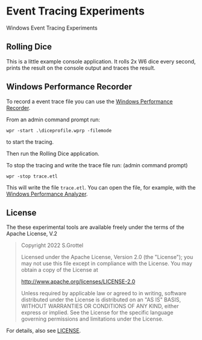 # Event Tracing Experiments
Windows Event Tracing Experiments

## Rolling Dice
This is a little example console application.
It rolls 2x W6 dice every second, prints the result on the console output and traces the result.


## Windows Performance Recorder
To record a event trace file you can use the [Windows Performance Recorder](https://docs.microsoft.com/en-us/windows-hardware/test/wpt/windows-performance-recorder).

From an admin command prompt run:
```PS
wpr -start .\diceprofile.wprp -filemode
```
to start the tracing.

Then run the Rolling Dice application.

To stop the tracing and write the trace file run: (admin command prompt)
```PS
wpr -stop trace.etl
```
This will write the file `trace.etl`.
You can open the file, for example, with the [Windows Performance Analyzer](https://docs.microsoft.com/en-us/windows-hardware/test/wpt/windows-performance-analyzer).


## License
The these experimental tools are available freely under the terms of the Apache License, V.2

> Copyright 2022 S.Grottel
>
> Licensed under the Apache License, Version 2.0 (the "License");
> you may not use this file except in compliance with the License.
> You may obtain a copy of the License at
>
> http://www.apache.org/licenses/LICENSE-2.0
>
> Unless required by applicable law or agreed to in writing, software
> distributed under the License is distributed on an "AS IS" BASIS,
> WITHOUT WARRANTIES OR CONDITIONS OF ANY KIND, either express or implied.
> See the License for the specific language governing permissions and
> limitations under the License.

For details, also see [LICENSE](./LICENSE).
